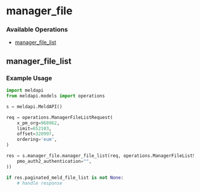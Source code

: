# manager_file

### Available Operations

* [manager_file_list](#manager_file_list)

## manager_file_list

### Example Usage

```python
import meldapi
from meldapi.models import operations

s = meldapi.MeldAPI()

req = operations.ManagerFileListRequest(
    x_pm_org=968962,
    limit=652103,
    offset=320997,
    ordering='eum',
)

res = s.manager_file.manager_file_list(req, operations.ManagerFileListSecurity(
    pmo_auth2_authentication="",
))

if res.paginated_meld_file_list is not None:
    # handle response
```

